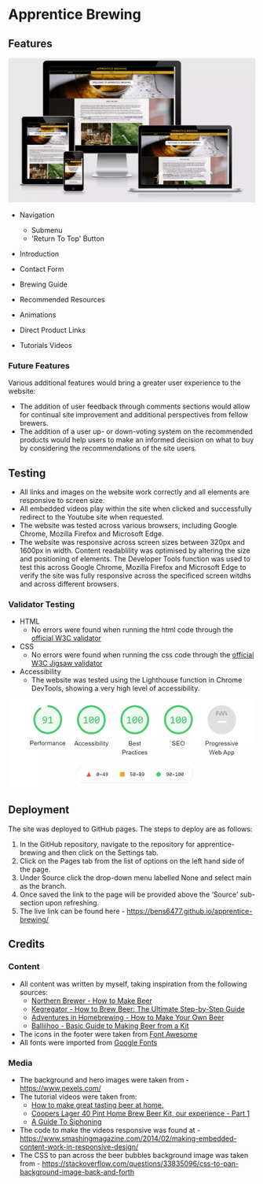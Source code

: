 # Apprentice Brewing

## Features
![Apprentice Brewing website running on Am I Responsive website](assets/images/readme/am-i-responsive.webp)
* Navigation
    * Submenu
    * 'Return To Top' Button

* Introduction

* Contact Form

* Brewing Guide

* Recommended Resources

* Animations

* Direct Product Links

* Tutorials Videos

### Future Features
Various additional features would bring a greater user experience to the website: 
* The addition of user feedback through comments sections would allow for continual site improvement and additional perspectives from fellow brewers.
* The addition of a user up- or down-voting system on the recommended products would help users to make an informed decision on what to buy by considering the recommendations of the site users.


## Testing
* All links and images on the website work correctly and all elements are responsive to screen size.
* All embedded videos play within the site when clicked and successfully redirect to the Youtube site when requested. 
* The website was tested across various browsers, including Google Chrome, Mozilla Firefox and Microsoft Edge.
* The website was responsive across screen sizes between 320px and 1600px in width. Content readablility was optimised by altering the size and positioning of elements. The Developer Tools function was used to test this across Google Chrome, Mozilla Firefox and Microsoft Edge to verify the site was fully responsive across the specificed screen witdhs and across different browsers.

### Validator Testing
* HTML
    * No errors were found when running the html code through the [official W3C validator](https://validator.w3.org/)
* CSS
    * No errors were found when running the css code through the [official W3C Jigsaw validator](https://jigsaw.w3.org/css-validator/)
* Accessibility
    * The website was tested using the Lighthouse function in Chrome DevTools, showing a very high level of accessibility.

![Lighthouse results](assets/images/readme/lighthouse-results.webp)


## Deployment
The site was deployed to GitHub pages. The steps to deploy are as follows:

1. In the GitHub repository, navigate to the repository for apprentice-brewing and then click on the Settings tab.
1. Click on the Pages tab from the list of options on the left hand side of the page.
1. Under Source click the drop-down menu labelled None and select main as the branch.
1. Once saved the link to the page will be provided above the ‘Source’ sub-section upon refreshing.
1. The live link can be found here - https://bens6477.github.io/apprentice-brewing/


## Credits

### Content
* All content was written by myself, taking inspiration from the following sources:
    * [Northern Brewer - How to Make Beer](https://www.northernbrewer.com/blogs/new-to-brewing-start-here/how-to-brew-beer-homebrewing-101)
    * [Kegregator - How to Brew Beer: The Ultimate Step-by-Step Guide](https://learn.kegerator.com/how-to-brew-beer/)
    * [Adventures in Homebrewing - How to Make Your Own Beer]()
    * [Balliihoo - Basic Guide to Making Beer from a Kit](https://www.balliihoo.co.uk/images/bradweb/downloads/balliihoo_leaflet.pdf)
* The icons in the footer were taken from [Font Awesome](https://fontawesome.com/)
* All fonts were imported from [Google Fonts](https://fonts.google.com/)

### Media
* The background and hero images were taken from - https://www.pexels.com/
* The tutorial videos were taken from:
    * [How to make great tasting beer at home.](https://www.youtube.com/watch?v=T1l1oCyCZKo)
    * [Coopers Lager 40 Pint Home Brew Beer Kit, our experience - Part 1](https://www.youtube.com/watch?v=SkpxH7FxLxU)
    * [A Guide To Siphoning](https://www.youtube.com/watch?v=bYnQmyGlotQ)
* The code to make the videos responsive was found at - https://www.smashingmagazine.com/2014/02/making-embedded-content-work-in-responsive-design/
* The CSS to pan across the beer bubbles background image was taken from - https://stackoverflow.com/questions/33835096/css-to-pan-background-image-back-and-forth
